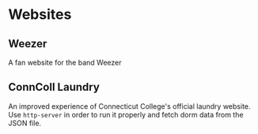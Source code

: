 # Websites
## Weezer
A fan website for the band Weezer
## ConnColl Laundry
An improved experience of Connecticut College's official laundry website.
Use `http-server` in order to run it properly and fetch dorm data from the JSON file.
<!-- # Acknowledgements -->
<!-- IM IN LOVE WITH MILES!!!!!!! HE MAKES ME FEEL SO SPECIAL AND  I WANT TO KISS HIM WHEN I SEE HIM!!!!! -->
